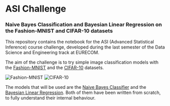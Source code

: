 # ASI Challenge
### Naive Bayes Classification and Bayesian Linear Regression on the Fashion-MNIST and CIFAR-10 datasets
This repository contains the notebook for the ASI (Advanced Statistical Inference) course challenge, developed during the
last semester of the Data Science and Engineering track at EURECOM.

The aim of the challenge is to try simple image classification models with the
[Fashion-MNIST](https://www.kaggle.com/zalando-research/fashionmnist/data)
and the [CIFAR-10](https://www.cs.toronto.edu/~kriz/cifar.html) datasets.

![Fashion-MNIST](https://camo.qiitausercontent.com/cb9d5a78f521904247b0f625358313590a1da067/68747470733a2f2f71696974612d696d6167652d73746f72652e73332e616d617a6f6e6177732e636f6d2f302f3232353438352f31333236346434312d366263312d303032312d373934662d3561393236616138346564362e6a706567)
![CIFAR-10](https://ljvmiranda921.github.io/assets/png/cs231n-knn/output_3_0.png)

The models that will be used are the [Naive Bayes Classifier](https://en.wikipedia.org/wiki/Naive_Bayes_classifier)
and the [Bayesian Linear Regression](https://en.wikipedia.org/wiki/Bayesian_linear_regression). Both of them have been
written from scratch, to fully understand their internal behaviour.